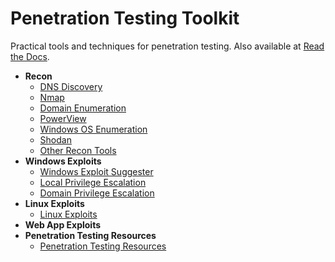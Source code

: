 # Penetration Testing Toolkit

Practical tools and techniques for penetration testing. Also available at [Read the Docs](https://penetration-testing.readthedocs.io/).

* __Recon__
  * [DNS Discovery](/docs/source/DNS-Discovery.md)
  * [Nmap](/docs/source/Nmap.md)
  * [Domain Enumeration](/docs/source/Domain-Enumeration.md)
  * [PowerView](/docs/source/PowerView.md)
  * [Windows OS Enumeration](/docs/source/Windows-OS-Enumeration.md)
  * [Shodan](/docs/source/Shodan.md)
  * [Other Recon Tools](/docs/source/Other-Recon-Tools.md)
* __Windows Exploits__
  * [Windows Exploit Suggester](/docs/source/Windows-Exploit-Suggester.md)
  * [Local Privilege Escalation](/docs/source/Local-Windows-Privilege-Escalation.md)
  * [Domain Privilege Escalation](/docs/source/Domain-Privilege-Escalation.md)
* __Linux Exploits__
  * [Linux Exploits](/docs/source/Linux-Exploits.md)
* __Web App Exploits__
* __Penetration Testing Resources__
  * [Penetration Testing Resources](/docs/source/Penetration-Testing-Resources.md)
